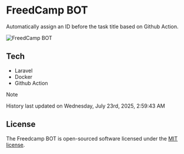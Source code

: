 # FreedCamp BOT

Automatically assign an ID before the task title based on Github Action.

![FreedCamp BOT](https://repository-images.githubusercontent.com/737932867/7d34798b-2680-471c-b089-a78a718d3d6a)

## Tech

- Laravel
- Docker
- Github Action

> [!NOTE]  
> History last updated on Wednesday, July 23rd, 2025, 2:59:43 AM

## License

The Freedcamp BOT is open-sourced software licensed under the [MIT license](https://opensource.org/licenses/MIT).
